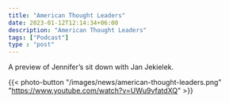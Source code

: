```yaml
---
title: "American Thought Leaders"
date: 2023-01-12T12:14:34+06:00
description: "American Thought Leaders"
tags: ["Podcast"]
type : "post"
---
```

A preview of Jennifer’s sit down with Jan Jekielek.

{{< photo-button "/images/news/american-thought-leaders.png" "https://www.youtube.com/watch?v=UWu9vfatdXQ" >}}

